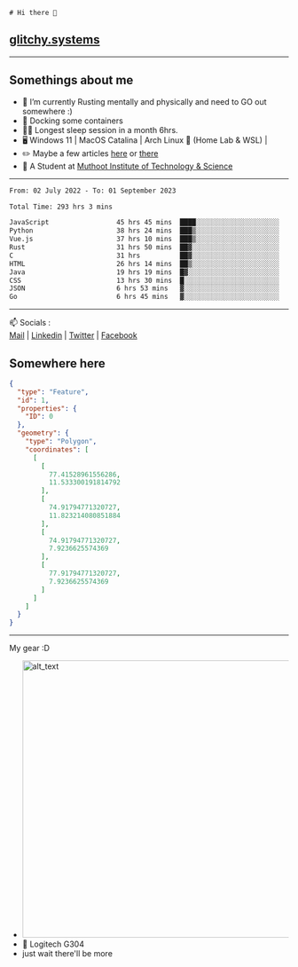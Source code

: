 ```
# Hi there 👋
```
## [glitchy.systems](https://glitchy.systems)
---

## Somethings about me



- 🌱 I’m currently Rusting mentally and physically and need to GO out somewhere :)
- 🐋 Docking some containers
- 😶‍🌫️ Longest sleep session in a month 6hrs.
- 🖥️ Windows 11 | MacOS Catalina | Arch Linux 🦩 (Home Lab & WSL) |
- ✏️ Maybe a few articles [here](https://medium.com/@advaithnarayanan8) or [there](https://medium.com/@advaithnarayanan8)
- 📑 A Student at [Muthoot Institute of Technology & Science](https://mgmits.ac.in/)



---

<!--START_SECTION:waka-->

```txt
From: 02 July 2022 - To: 01 September 2023

Total Time: 293 hrs 3 mins

JavaScript                 45 hrs 45 mins  ████░░░░░░░░░░░░░░░░░░░░░   15.62 %
Python                     38 hrs 24 mins  ███▒░░░░░░░░░░░░░░░░░░░░░   13.11 %
Vue.js                     37 hrs 10 mins  ███▒░░░░░░░░░░░░░░░░░░░░░   12.68 %
Rust                       31 hrs 50 mins  ██▓░░░░░░░░░░░░░░░░░░░░░░   10.86 %
C                          31 hrs          ██▓░░░░░░░░░░░░░░░░░░░░░░   10.58 %
HTML                       26 hrs 14 mins  ██▒░░░░░░░░░░░░░░░░░░░░░░   08.95 %
Java                       19 hrs 19 mins  █▓░░░░░░░░░░░░░░░░░░░░░░░   06.59 %
CSS                        13 hrs 30 mins  █░░░░░░░░░░░░░░░░░░░░░░░░   04.61 %
JSON                       6 hrs 53 mins   ▓░░░░░░░░░░░░░░░░░░░░░░░░   02.35 %
Go                         6 hrs 45 mins   ▓░░░░░░░░░░░░░░░░░░░░░░░░   02.31 %
```

<!--END_SECTION:waka-->

---

📫 Socials :<br>
[Mail](mailto:advaithnarayanan8@gmail.com) | [Linkedin](https://www.linkedin.com/in/advaith-narayanan-a72152214/) | [Twitter](https://twitter.com/advaithnarayan) | [Facebook](https://screenmessage.com/qinq)

## Somewhere here

```geojson
{
  "type": "Feature",
  "id": 1,
  "properties": {
    "ID": 0
  },
  "geometry": {
    "type": "Polygon",
    "coordinates": [
      [
        [
          77.41528961556286,
          11.533300191814792
        ],
        [
          74.91794771320727,
          11.823214080851884
        ],
        [
          74.91794771320727,
          7.9236625574369
        ],
        [
          77.91794771320727,
          7.9236625574369
        ]
      ]
    ]
  }
}
```


--- 
My gear :D

- [<img alt="alt_text" width="500px" src="https://valid.x86.fr/cache/banner/xv24bv-6.png" />](https://valid.x86.fr/xv24bv)
- 🐁 Logitech G304
- just wait there'll be more

